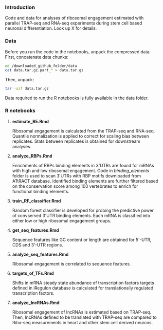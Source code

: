 ### Introduction
Code and data for analyses of ribosomal engagement estimated with parallel TRAP-seq and RNA-seq experiments during stem cell based neuronal differentiation. Look up X for details.

### Data
Before you run the code in the notebooks, unpack the compressed data.
First, concatenate data chunks:
```bash
cd /downloaded_github_folder/data
cat data.tar.gz.part_* > data.tar.gz
```
Then, unpack:
```bash
tar -xzf data.tar.gz
```
Data required to run the R notebooks is fully available in the data folder.

### R notebooks
1. **estimate_RE.Rmd**

   Ribosomal engagement is calculated from the TRAP-seq and RNA-seq. Quantile normalization is applied to correct for scaling bias between replicates. Stats between replicates is obtained for downstream analyses.
2. **analyze_RBPs.Rmd**

   Enrichments of RBPs binding elements in 3'UTRs are found for mRNAs with high and low ribosomal engagement. Code in *binding_elements* folder is used to scan 3'UTRs with RBP motifs downloaded from ATtRACT database. Identified binding elements are further filtered based on the conservation score among 100 vertebrates to enrich for functional binding elements.
3. **train_RF_classifier.Rmd**

   Random forest classifier is developed for probing the predictive power of convserved 3'UTR binding elements. Each mRNA is classified into either low or high ribosomal engagement groups. 
4. **get_seq_features.Rmd**

   Sequence features like GC content or length are obtained for 5'-UTR, CDS and 3'-UTR regions.
5. **analyze_seq_features.Rmd**

   Ribosomal engagement is correlated to sequence features.
6. **targets_of_TFs.Rmd**

   Shifts in mRNA steady state abundance of transcription factors targets defined in iRegulon database is calculated for translationally regulated transcription factors.
7. **analyze_lncRNAs.Rmd**

   Ribosomal engagement of lncRNAs is estimated based on TRAP-seq. Then, lncRNAs defined to be translated with TRAP-seq are compared to Ribo-seq measurements in heart and other stem cell derived neurons.
